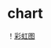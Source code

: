 # chart
！[彩虹图](https://github.com/fogcoding/chart/blob/master/app/src/main/res/drawable/device-2019-05-11-144032.png )
